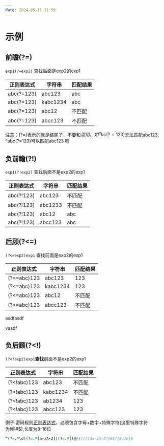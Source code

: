 ```yaml
---
date: 2024-05-11 11:59
---
```


# 示例

## 前瞻(?=)

`exp1(?=exp2)` 查找后面是exp2的exp1

|正则表达式|字符串|匹配结果|
|---|---|---|
|abc(?=123)|abc123|abc|
|abc(?=123)|kabc1234|abc|
|abc(?=123)|abc12|不匹配|
|abc(?=123)|abcc123|不匹配|

注意：(?=)表示的就是结尾了，不要和$混用。如^abc(?=123)$无法匹配abc123, ^abc(?=123)可以匹配abc123
嗯
## 负前瞻(?!)

`exp1(?!exp2)` 查找后面不是exp2的exp1

|正则表达式|字符串|匹配结果|
|---|---|---|
|abc(?!123)|abc123|不匹配|
|abc(?!123)|abc1233|不匹配|
|abc(?!123)|abc12|abc|
|abc(?!123)|abcc123|abc|

## 后顾(?<=)

`(?<=exp2)exp1` 查找前面是exp2的exp1

|正则表达式|字符串|匹配结果|
|---|---|---|
|(?<=abc)123|abc123|123|
|(?<=abc)123|kabc1234|123|
|(?<=abc)123|abc12|不匹配|
|(?<=abc)123|abcc123|不匹配|
asdfasdf

vasdf

## 负后顾(?<!)

`(?<!exp2)exp1`**查找**前面不是exp2的exp1

|正则表达式|字符串|匹配结果|
|---|---|---|
|(?<!abc)123|abc123|不匹配|
|(?<!abc)123|kabc1234|不匹配|
|(?<!abc)123|ab1234|123|
|(?<!abc)123|abcc123|123|

例子:密码规则[正则表达式](https://so.csdn.net/so/search?q=%E6%AD%A3%E5%88%99%E8%A1%A8%E8%BE%BE%E5%BC%8F&spm=1001.2101.3001.7020)，必须包含字母+数字+特殊字符(这里特殊字符为!@#$),长度为8-16位

```ruby
^(?=.*\d)(?=.*[a-zA-Z])(?=.*[!@#$])[\da-zA-Z!@#$]{8,16}$
```